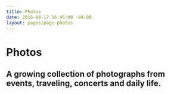 ```yaml
---
title: Photos
date: 2016-08-17 16:45:00 -04:00
layout: pages/page-photos
---
```


# Photos

## A growing collection of photographs from events, traveling, concerts and daily life.